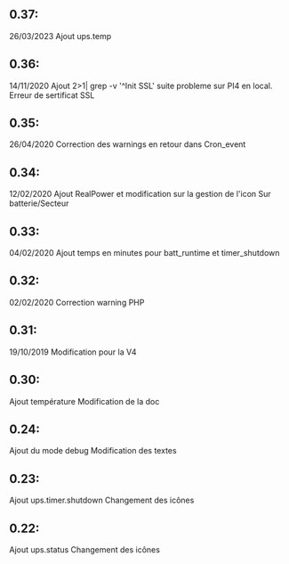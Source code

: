 ## 0.37: ##
26/03/2023 Ajout ups.temp

## 0.36: ##
14/11/2020 Ajout 2>1| grep -v '^Init SSL' suite probleme sur PI4 en local. Erreur de sertificat SSL

## 0.35: ##
26/04/2020 Correction des warnings en retour dans Cron_event

## 0.34: ##
12/02/2020 Ajout RealPower et modification sur la gestion de l'icon Sur batterie/Secteur

## 0.33: ##
04/02/2020 Ajout temps en minutes pour batt_runtime et timer_shutdown

## 0.32: ##
02/02/2020 Correction warning PHP

## 0.31: ##
19/10/2019 Modification pour la V4

## 0.30: ##
Ajout température
Modification de la doc

## 0.24: ##

Ajout du mode debug
Modification des textes
 
## 0.23: ##

Ajout ups.timer.shutdown
Changement des icônes
 
## 0.22: ##
 
Ajout ups.status
Changement des icônes

